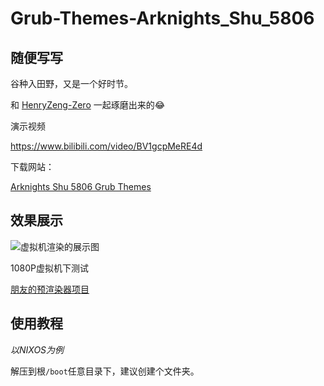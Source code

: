 # Grub-Themes-Arknights_Shu_5806
## 随便写写

谷种入田野，又是一个好时节。

和 [HenryZeng-Zero](https://github.com/HenryZeng-Zero) 一起琢磨出来的😂

演示视频

https://www.bilibili.com/video/BV1gcpMeRE4d

下载网站：

[Arknights Shu 5806 Grub Themes](https://www.gnome-look.org/p/2200792)

## 效果展示

![虚拟机渲染的展示图](https://github.com/Shelton786/Grub2Themes-Arknights_Shu_5806/blob/main/%E5%B1%95%E7%A4%BA%E5%9B%BE/Arknights_Shu_58063.png)

1080P虚拟机下测试

[朋友的预渲染器项目](https://github.com/HenryZeng-Zero/Grub2Preview)

## 使用教程

*以NIXOS为例*

解压到根`/boot`任意目录下，建议创建个文件夹。
